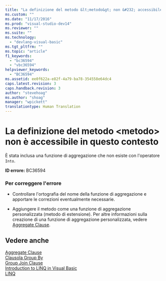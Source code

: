 ```yaml
---
title: "La definizione del metodo &lt;metodo&gt; non &#232; accessibile in questo contesto | Microsoft Docs"
ms.custom: ""
ms.date: "11/17/2016"
ms.prod: "visual-studio-dev14"
ms.reviewer: ""
ms.suite: ""
ms.technology: 
  - "devlang-visual-basic"
ms.tgt_pltfrm: ""
ms.topic: "article"
f1_keywords: 
  - "bc36594"
  - "vbc36594"
helpviewer_keywords: 
  - "BC36594"
ms.assetid: ee0f622a-e82f-4a79-ba78-354558e64dc4
caps.latest.revision: 3
caps.handback.revision: 3
author: "stevehoag"
ms.author: "shoag"
manager: "wpickett"
translationtype: Human Translation
---
```

# La definizione del metodo &lt;metodo&gt; non &#232; accessibile in questo contesto
È stata inclusa una funzione di aggregazione che non esiste con l'operatore `Into`.  
  
 **ID errore:** BC36594  
  
### Per correggere l'errore  
  
-   Controllare l'ortografia del nome della funzione di aggregazione e apportare le correzioni eventualmente necessarie.  
  
-   Aggiungere il metodo come una funzione di aggregazione personalizzata \(metodo di estensione\). Per altre informazioni sulla creazione di una funzione di aggregazione personalizzata, vedere [Aggregate Clause](../../visual-basic/language-reference/queries/aggregate-clause.md).  
  
## Vedere anche  
 [Aggregate Clause](../../visual-basic/language-reference/queries/aggregate-clause.md)   
 [Clausola Group By](../../visual-basic/language-reference/queries/group-by-clause.md)   
 [Group Join Clause](../../visual-basic/language-reference/queries/group-join-clause.md)   
 [Introduction to LINQ in Visual Basic](../../visual-basic/programming-guide/language-features/linq/introduction-to-linq.md)   
 [LINQ](../../visual-basic/programming-guide/language-features/linq/index.md)